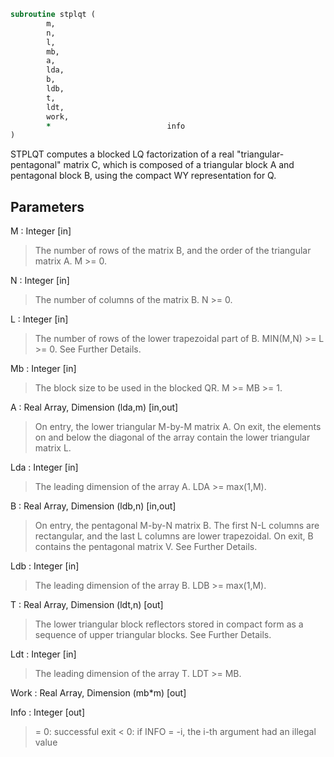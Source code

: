 ```fortran
subroutine stplqt (
		m,
		n,
		l,
		mb,
		a,
		lda,
		b,
		ldb,
		t,
		ldt,
		work,
		*                          info
)
```

 STPLQT computes a blocked LQ factorization of a real
 "triangular-pentagonal" matrix C, which is composed of a
 triangular block A and pentagonal block B, using the compact
 WY representation for Q.

## Parameters
M : Integer [in]
> The number of rows of the matrix B, and the order of the
> triangular matrix A.
> M >= 0.

N : Integer [in]
> The number of columns of the matrix B.
> N >= 0.

L : Integer [in]
> The number of rows of the lower trapezoidal part of B.
> MIN(M,N) >= L >= 0.  See Further Details.

Mb : Integer [in]
> The block size to be used in the blocked QR.  M >= MB >= 1.

A : Real Array, Dimension (lda,m) [in,out]
> On entry, the lower triangular M-by-M matrix A.
> On exit, the elements on and below the diagonal of the array
> contain the lower triangular matrix L.

Lda : Integer [in]
> The leading dimension of the array A.  LDA >= max(1,M).

B : Real Array, Dimension (ldb,n) [in,out]
> On entry, the pentagonal M-by-N matrix B.  The first N-L columns
> are rectangular, and the last L columns are lower trapezoidal.
> On exit, B contains the pentagonal matrix V.  See Further Details.

Ldb : Integer [in]
> The leading dimension of the array B.  LDB >= max(1,M).

T : Real Array, Dimension (ldt,n) [out]
> The lower triangular block reflectors stored in compact form
> as a sequence of upper triangular blocks.  See Further Details.

Ldt : Integer [in]
> The leading dimension of the array T.  LDT >= MB.

Work : Real Array, Dimension (mb*m) [out]

Info : Integer [out]
> = 0:  successful exit
> < 0:  if INFO = -i, the i-th argument had an illegal value

